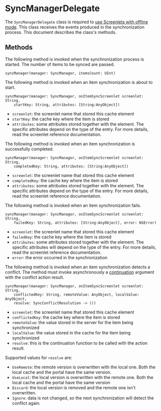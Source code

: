 # SyncManagerDelegate [](id=syncmanagerdelegate)

The `SyncManagerDelegate` class is required to 
[use Screenlets with offline mode](/develop/tutorials/-/knowledge_base/7-0/using-offline-mode-in-ios).
This class receives the events produced in the synchronization process. This 
document describes the class's methods. 

## Methods [](id=methods)

The following method is invoked when the synchronization process is started. The 
number of items to be synced are passed.

    syncManager(manager: SyncManager, itemsCount: UInt)

The following method is invoked when an item synchronization is about to start.

    syncManager(manager: SyncManager, onItemSyncScreenlet screenlet: String, 
        startKey: String, attributes: [String:AnyObject])

- `screenlet`: the screenlet name that stored this cache element
- `startKey`: the cache key where the item is stored
- `attributes`: some attributes stored together with the element. The specific 
  attributes depend on the type of the entry. For more details, read the 
  screenlet reference documentation.

The following method is invoked when an item synchronization is successfully 
completed.

    syncManager(manager: SyncManager, onItemSyncScreenlet screenlet: String, 
        completedKey: String, attributes: [String:AnyObject])

- `screenlet`: the screenlet name that stored this cache element
- `completedKey`: the cache key where the item is stored
- `attributes`: some attributes stored together with the element. The specific 
  attributes depend on the type of the entry. For more details, read the 
  screenlet reference documentation.

The following method is invoked when an item synchronization fails.

    syncManager(manager: SyncManager, onItemSyncScreenlet screenlet: String, 
        failedKey: String, attributes: [String:AnyObject], error: NSError)

- `screenlet`: the screenlet name that stored this cache element
- `failedKey`: the cache key where the item is stored
- `attributes`: some attributes stored together with the element. The specific 
  attributes will depend on the type of the entry. For more details, read the 
  screenlet reference documentation.
- `error`: the error occurred in the synchronization

The following method is invoked when an item synchronization detects a conflict. 
The method must invoke asynchronously a 
[continuation](https://en.wikipedia.org/wiki/Continuation-passing_style) 
argument with the conflict action result.

    syncManager(manager: SyncManager, onItemSyncScreenlet screenlet: String, 
        conflictedKey: String, remoteValue: AnyObject, localValue: AnyObject, 
        resolve: SyncConflictResolution -> ())

- `screenlet`: the screenlet name that stored this cache element
- `conflictedKey`: the cache key where the item is stored
- `remoteValue`: the value stored in the server for the item being synchronized
- `localValue`: the value stored in the cache for the item being synchronized
- `resolve`: this is the continuation function to be called with the action 
  result. 

Supported values for `resolve` are:

- `UseRemote`: the remote version is overwritten with the local one. Both 
  the local cache and the portal have the same version.
- `UseLocal`: the local version is overwritten with the remote one. Both 
  the local cache and the portal have the same version
- `Discard`: the local version is removed and the remote one isn't 
  overwritten. 
- `Ignore`:  data is not changed, so the next synchronization will detect the 
  conflict again.
